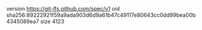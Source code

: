 version https://git-lfs.github.com/spec/v1
oid sha256:89222921f59a9ada903d6d9a61b47c49117e80643cc0dd99bea00b4345089ea7
size 4123
